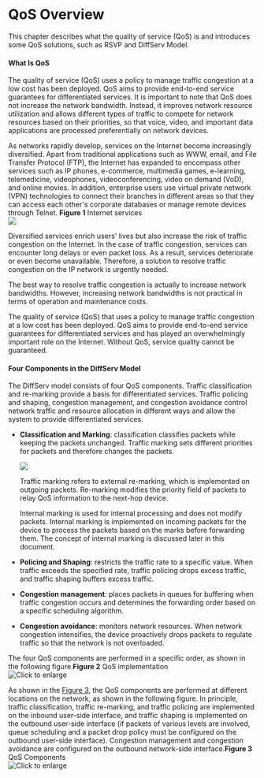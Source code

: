 QoS Overview
============

This chapter describes what the quality of service (QoS) is and introduces some QoS solutions, such as RSVP and DiffServ Model.

#### What Is QoS

The quality of service (QoS) uses a policy to manage traffic congestion at a low cost has been deployed. QoS aims to provide end-to-end service guarantees for differentiated services. It is important to note that QoS does not increase the network bandwidth. Instead, it improves network resource utilization and allows different types of traffic to compete for network resources based on their priorities, so that voice, video, and important data applications are processed preferentially on network devices.

As networks rapidly develop, services on the Internet become increasingly diversified. Apart from traditional applications such as WWW, email, and File Transfer Protocol (FTP), the Internet has expanded to encompass other services such as IP phones, e-commerce, multimedia games, e-learning, telemedicine, videophones, videoconferencing, video on demand (VoD), and online movies. In addition, enterprise users use virtual private network (VPN) technologies to connect their branches in different areas so that they can access each other's corporate databases or manage remote devices through Telnet. **Figure 1** Internet services  
![](figure/en-us_image_0267698262.png)  

Diversified services enrich users' lives but also increase the risk of traffic congestion on the Internet. In the case of traffic congestion, services can encounter long delays or even packet loss. As a result, services deteriorate or even become unavailable. Therefore, a solution to resolve traffic congestion on the IP network is urgently needed.

The best way to resolve traffic congestion is actually to increase network bandwidths. However, increasing network bandwidths is not practical in terms of operation and maintenance costs.

The quality of service (QoS) that uses a policy to manage traffic congestion at a low cost has been deployed. QoS aims to provide end-to-end service guarantees for differentiated services and has played an overwhelmingly important role on the Internet. Without QoS, service quality cannot be guaranteed.


#### Four Components in the DiffServ Model

The DiffServ model consists of four QoS components. Traffic classification and re-marking provide a basis for differentiated services. Traffic policing and shaping, congestion management, and congestion avoidance control network traffic and resource allocation in different ways and allow the system to provide differentiated services.

* **Classification and Marking**: classification classifies packets while keeping the packets unchanged. Traffic marking sets different priorities for packets and therefore changes the packets.
  
  ![](../../../../public_sys-resources/note_3.0-en-us.png) 
  
  Traffic marking refers to external re-marking, which is implemented on outgoing packets. Re-marking modifies the priority field of packets to relay QoS information to the next-hop device.
  
  Internal marking is used for internal processing and does not modify packets. Internal marking is implemented on incoming packets for the device to process the packets based on the marks before forwarding them. The concept of internal marking is discussed later in this document.
* **Policing and Shaping**: restricts the traffic rate to a specific value. When traffic exceeds the specified rate, traffic policing drops excess traffic, and traffic shaping buffers excess traffic.
* **Congestion management**: places packets in queues for buffering when traffic congestion occurs and determines the forwarding order based on a specific scheduling algorithm.
* **Congestion avoidance**: monitors network resources. When network congestion intensifies, the device proactively drops packets to regulate traffic so that the network is not overloaded.

The four QoS components are performed in a specific order, as shown in the following figure.**Figure 2** QoS implementation  
![](images/fig_feature_image_0021871452.png "Click to enlarge")  


As shown in the [Figure 3](#EN-US_CONCEPT_0172371133__en-us_concept_0172356765_fig_qos_feature_01602), the QoS components are performed at different locations on the network, as shown in the following figure. In principle, traffic classification, traffic re-marking, and traffic policing are implemented on the inbound user-side interface, and traffic shaping is implemented on the outbound user-side interface (if packets of various levels are involved, queue scheduling and a packet drop policy must be configured on the outbound user-side interface). Congestion management and congestion avoidance are configured on the outbound network-side interface.**Figure 3** QoS Components  
![](images/fig_feature_image_0021871474.png "Click to enlarge")